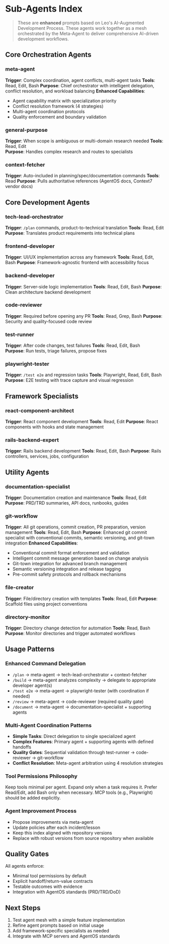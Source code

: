 # Sub-Agents Index

> These are **enhanced** prompts based on Leo's AI-Augmented Development Process. These agents work together as a mesh orchestrated by the Meta-Agent to deliver comprehensive AI-driven development workflows.

## Core Orchestration Agents

### meta-agent
**Trigger**: Complex coordination, agent conflicts, multi-agent tasks
**Tools**: Read, Edit, Bash
**Purpose**: Chief orchestrator with intelligent delegation, conflict resolution, and workload balancing
**Enhanced Capabilities**: 
- Agent capability matrix with specialization priority
- Conflict resolution framework (4 strategies)
- Multi-agent coordination protocols
- Quality enforcement and boundary validation

### general-purpose
**Trigger**: When scope is ambiguous or multi-domain research needed
**Tools**: Read, Edit  
**Purpose**: Handles complex research and routes to specialists

### context-fetcher  
**Trigger**: Auto-included in planning/spec/documentation commands
**Tools**: Read
**Purpose**: Pulls authoritative references (AgentOS docs, Context7 vendor docs)

## Core Development Agents

### tech-lead-orchestrator
**Trigger**: `/plan` commands, product-to-technical translation
**Tools**: Read, Edit
**Purpose**: Translates product requirements into technical plans

### frontend-developer
**Trigger**: UI/UX implementation across any framework
**Tools**: Read, Edit, Bash
**Purpose**: Framework-agnostic frontend with accessibility focus

### backend-developer  
**Trigger**: Server-side logic implementation
**Tools**: Read, Edit, Bash
**Purpose**: Clean architecture backend development

### code-reviewer
**Trigger**: Required before opening any PR
**Tools**: Read, Grep, Bash
**Purpose**: Security and quality-focused code review

### test-runner
**Trigger**: After code changes, test failures
**Tools**: Read, Edit, Bash  
**Purpose**: Run tests, triage failures, propose fixes

### playwright-tester
**Trigger**: `/test e2e` and regression tasks
**Tools**: Playwright, Read, Edit, Bash
**Purpose**: E2E testing with trace capture and visual regression

## Framework Specialists

### react-component-architect
**Trigger**: React component development
**Tools**: Read, Edit
**Purpose**: React components with hooks and state management

### rails-backend-expert
**Trigger**: Rails backend development
**Tools**: Read, Edit, Bash
**Purpose**: Rails controllers, services, jobs, configuration

## Utility Agents

### documentation-specialist
**Trigger**: Documentation creation and maintenance
**Tools**: Read, Edit
**Purpose**: PRD/TRD summaries, API docs, runbooks, guides

### git-workflow
**Trigger**: All git operations, commit creation, PR preparation, version management
**Tools**: Read, Edit, Bash
**Purpose**: Enhanced git commit specialist with conventional commits, semantic versioning, and git-town integration
**Enhanced Capabilities**: 
- Conventional commit format enforcement and validation
- Intelligent commit message generation based on change analysis
- Git-town integration for advanced branch management
- Semantic versioning integration and release tagging
- Pre-commit safety protocols and rollback mechanisms

### file-creator
**Trigger**: File/directory creation with templates
**Tools**: Read, Edit
**Purpose**: Scaffold files using project conventions

### directory-monitor
**Trigger**: Directory change detection for automation
**Tools**: Read, Bash
**Purpose**: Monitor directories and trigger automated workflows

## Usage Patterns

### Enhanced Command Delegation
- `/plan` → meta-agent → tech-lead-orchestrator + context-fetcher  
- `/build` → meta-agent analyzes complexity → delegate to appropriate developer agent(s)
- `/test e2e` → meta-agent → playwright-tester (with coordination if needed)
- `/review` → meta-agent → code-reviewer (required quality gate)
- `/document` → meta-agent → documentation-specialist + supporting agents

### Multi-Agent Coordination Patterns
- **Simple Tasks**: Direct delegation to single specialized agent
- **Complex Features**: Primary agent + supporting agents with defined handoffs
- **Quality Gates**: Sequential validation through test-runner → code-reviewer → git-workflow
- **Conflict Resolution**: Meta-agent arbitration using 4 resolution strategies

### Tool Permissions Philosophy
Keep tools minimal per agent. Expand only when a task requires it. Prefer Read/Edit, add Bash only when necessary. MCP tools (e.g., Playwright) should be added explicitly.

### Agent Improvement Process
- Propose improvements via meta-agent
- Update policies after each incident/lesson  
- Keep this index aligned with repository versions
- Replace with robust versions from source repository when available

## Quality Gates
All agents enforce:
- Minimal tool permissions by default
- Explicit handoff/return-value contracts  
- Testable outcomes with evidence
- Integration with AgentOS standards (PRD/TRD/DoD)

## Next Steps
1. Test agent mesh with a simple feature implementation
2. Refine agent prompts based on initial usage
3. Add framework-specific specialists as needed
4. Integrate with MCP servers and AgentOS standards